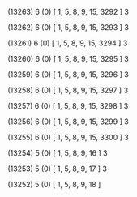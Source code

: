 (13263) 6 (0) [ 1, 5, 8, 9, 15, 3292 ] 3 


(13262) 6 (0) [ 1, 5, 8, 9, 15, 3293 ] 3 


(13261) 6 (0) [ 1, 5, 8, 9, 15, 3294 ] 3 


(13260) 6 (0) [ 1, 5, 8, 9, 15, 3295 ] 3 


(13259) 6 (0) [ 1, 5, 8, 9, 15, 3296 ] 3 


(13258) 6 (0) [ 1, 5, 8, 9, 15, 3297 ] 3 


(13257) 6 (0) [ 1, 5, 8, 9, 15, 3298 ] 3 


(13256) 6 (0) [ 1, 5, 8, 9, 15, 3299 ] 3 


(13255) 6 (0) [ 1, 5, 8, 9, 15, 3300 ] 3 


(13254) 5 (0) [ 1, 5, 8, 9, 16 ] 3 


(13253) 5 (0) [ 1, 5, 8, 9, 17 ] 3 


(13252) 5 (0) [ 1, 5, 8, 9, 18 ]  

